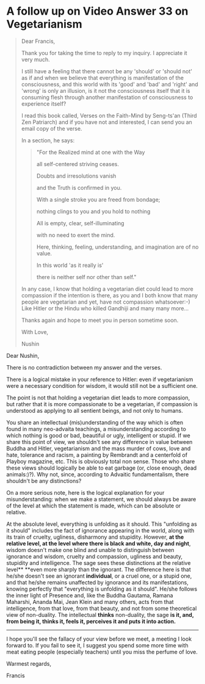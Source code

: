 # A follow up on Video Answer 33 on Vegetarianism

>Dear Francis,
>
>Thank you for taking the time to reply to my inquiry. I appreciate it very much.
>
>I still have a feeling that there cannot be any 'should' or 'should not' as if and when we believe that everything is manifestation of the consciousness, and this world with its 'good' and 'bad' and 'right' and 'wrong' is only an illusion, is it not the consciousness itself that it is consuming flesh through another manifestation of consciousness to experience itself?
>
>I read this book called, Verses on the Faith-Mind by Seng-ts'an (Third Zen Patriarch) and if you have not and interested, I can send you an email copy of the verse.
>
>In a section, he says:
>
>>"For the Realized mind at one with the Way
>>
>>all self-centered striving ceases.
>>
>>Doubts and irresolutions vanish
>>
>>and the Truth is confirmed in you.
>>
>>With a single stroke you are freed from bondage;
>>
>>nothing clings to you and you hold to nothing
>>
>>All is empty, clear, self-illuminating
>>
>>with no need to exert the mind.
>>
>>Here, thinking, feeling, understanding, and imagination are of no value.
>>
>>In this world 'as it really is'
>>
>>there is neither self nor other than self."
>
>In any case, I know that holding a vegetarian diet could lead to more compassion if the intention is there, as you and I both know that many people are vegetarian and yet, have not compassion whatsoever:-) Like Hitler or the Hindu who killed Gandhiji and many many more...
>
>Thanks again and hope to meet you in person sometime soon.
>
>With Love,
>
>Nushin

Dear Nushin,

There is no contradiction between my answer and the verses.

There is a logical mistake in your reference to Hitler: even if vegetarianism were a necessary condition for wisdom, it would still not be a sufficient one.

The point is not that holding a vegetarian diet leads to more compassion, but rather that it is more compassionate to be a vegetarian, if compassion is understood as applying to all sentient beings, and not only to humans.

You share an intellectual (mis)understanding of the way which is often found in many neo-advaita teachings, a misunderstanding according to which nothing is good or bad, beautiful or ugly, intelligent or stupid. If we share this point of view, we shouldn't see any difference in value between Buddha and Hitler, vegetarianism and the mass murder of cows, love and hate, tolerance and racism, a painting by Rembrandt and a centerfold of Playboy magazine, etc. This is obviously total non sense. Those who share these views should logically be able to eat garbage (or, close enough, dead animals:)?). Why not, since, according to Advaitic fundamentalism, there shouldn't be any distinctions?

On a more serious note, here is the logical explanation for your misunderstanding: when we make a statement, we should always be aware of the level at which the statement is made, which can be absolute or relative.

At the absolute level, everything is unfolding as it should. This "unfolding as it should" includes the fact of ignorance appearing in the world, along with its train of cruelty, ugliness, disharmony and stupidity. However, **at the relative level, at the level where there is black and white, day and night**, wisdom doesn't make one blind and unable to distinguish between ignorance and wisdom, cruelty and compassion, ugliness and beauty, stupidity and intelligence. The sage sees these distinctions at the relative level** **even more sharply than the ignorant. The difference here is that he/she doesn't see an ignorant **individual**, or a cruel one, or a stupid one, and that he/she remains unaffected by ignorance and its manifestations, knowing perfectly that "everything is unfolding as it should". He/she follows the inner light of Presence and, like the Buddha Gautama, Ramana Maharshi, Ananda Mai, Jean Klein and many others, acts from that intelligence, from that love, from that beauty, and not from some theoretical view of non-duality. The intellectual **thinks** non-duality, the sage **is it, and, from being it, thinks it, feels it, perceives it and puts it into action.**

****

I hope you'll see the fallacy of your view before we meet, a meeting I look forward to. If you fail to see it, I suggest you spend some more time with meat eating people (especially teachers) until you miss the perfume of love.

Warmest regards,

Francis

